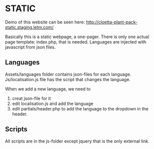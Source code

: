 
# STATIC 

Demo of this website can be seen here: 
http://cloetta-plant-pack-static.staging.letm.com/

Basically this is a static webpage, a one-pager. There is only one actual page template: index.php, that is needed. Languages are injected with javascript from json files.

## Languages

Assets/languages folder contains json-files for each language.
Js/localisation.js file has the script that changes the language.

When we add a new language, we need to 
1. creat json-file for it
2. edit localisation.js and add the language
3. edit partials/header.php to add the language to the dropdown in the header.

## Scripts

All scripts are in the js-folder except jquery that is the only external link.